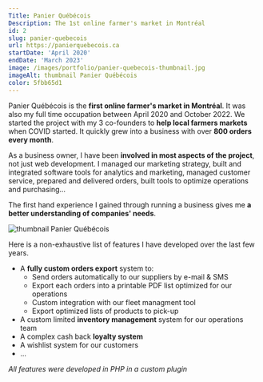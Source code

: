 ```yaml
---
Title: Panier Québécois
Description: The 1st online farmer's market in Montréal
id: 2
slug: panier-quebecois
url: https://panierquebecois.ca
startDate: 'April 2020'
endDate: 'March 2023'
image: /images/portfolio/panier-quebecois-thumbnail.jpg
imageAlt: thumbnail Panier Québécois
color: 5fbb65d1
---
```


Panier Québécois is the **first online farmer's market in Montréal**. It was also my full time occupation between April 2020 and October 2022. We started the project with my 3 co-founders to **help local farmers markets** when COVID started. It quickly grew into a business with over **800 orders every month**.

As a business owner, I have been **involved in most aspects of the project**, not just web development. I managed our marketing strategy, built and integrated software tools for analytics and marketing, managed customer service, prepared and delivered orders, built tools to optimize operations and purchasing...

The first hand experience I gained through running a business gives me **a better understanding of companies' needs**.

![thumbnail Panier Québécois](/images/portfolio/panier-quebecois-thumbnail.jpg)

Here is a non-exhaustive list of features I have developed over the last few years.

- A **fully custom orders export** system to:
  - Send orders automatically to our suppliers by e-mail & SMS
  - Export each orders into a printable PDF list optimized for our operations
  - Custom integration with our fleet managment tool
  - Export optimized lists of products to pick-up
- A custom limited **inventory management** system for our operations team
- A complex cash back **loyalty system**
- A wishlist system for our customers
- ...

_All features were developed in PHP in a custom plugin_
